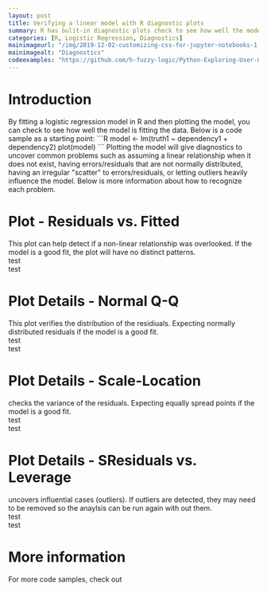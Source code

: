 ```yaml
---
layout: post
title: Verifying a linear model with R diagnostic plots
summary: R has bulit-in diagnostic plots check to see how well the model is fitting the data    
categories: [R, Logistic Regression, Diagnostics]
mainimageurl: "/img/2019-12-02-customizing-css-for-jupyter-notebooks-1.png"
mainimagealt: "Diagnostics"
codeexamples: "https://github.com/h-fuzzy-logic/Python-Exploring-User-Generated-Events/blob/master/Exploring%20User%20Generated%20Events.ipynb"
---
```


<h1 class="h4">Introduction</h1>
By fitting a logistic regression model in R and then plotting the model, you can check to see how well the model is fitting the data.  Below is a code sample as a starting point:
```R
model <- lm(truth1 ~ dependency1 + dependency2)
plot(model)
```
Plotting the model will give diagnostics to uncover common problems such as assuming a linear relationship when it does not exist, having errors/residuals that are not normally distributed, having an irregular "scatter" to errors/residuals, or letting outliers heavily influence the model.  Below is more information about how to recognize each problem.  

<h1 class="h4">Plot - Residuals vs. Fitted</h1>
This plot can help detect if a non-linear relationship was overlooked.  If the model is a good fit, the plot will have no distinct patterns.
<div class="row">
	<div class="col-6">test</div>
	<div class="col-6">test</div>
</div>

<h1 class="h4">Plot Details - Normal Q-Q</h1>
This plot verifies the distribution of the residiuals.  Expecting normally distributed residuals if the model is a good fit.
<div class="row">
	<div class="col-6">test</div>
	<div class="col-6">test</div>
</div>

<h1 class="h4">Plot Details - Scale-Location</h1>
checks the variance of the residuals.  Expecting equally spread points if the model is a good fit.
<div class="row">
	<div class="col-6">test</div>
	<div class="col-6">test</div>
</div>

<h1 class="h4">Plot Details - SResiduals vs. Leverage</h1>
uncovers influential cases (outliers).  If outliers are detected, they may need to be removed so the anaylsis can be run again with out them.
<div class="row">
	<div class="col-6">test</div>
	<div class="col-6">test</div>
</div>

<h1 class="h4">More information</h1>
For more code samples, check out 
